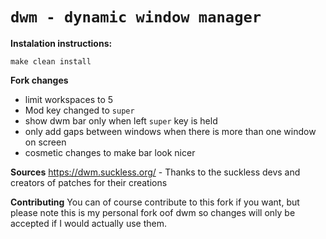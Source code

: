 # `dwm - dynamic window manager`

**Instalation instructions:**

`make clean install`

**Fork changes**
- limit workspaces to 5
- Mod key changed to `super` 
- show dwm bar only when left `super` key is held
- only add gaps between windows when there is more than one window on screen
- cosmetic changes to make bar look nicer

**Sources**
https://dwm.suckless.org/ - Thanks to the suckless devs and creators of patches for their creations

**Contributing**
You can of course contribute to this fork if you want, but please note this is my personal fork oof dwm so changes will only be accepted if I would actually use them.
